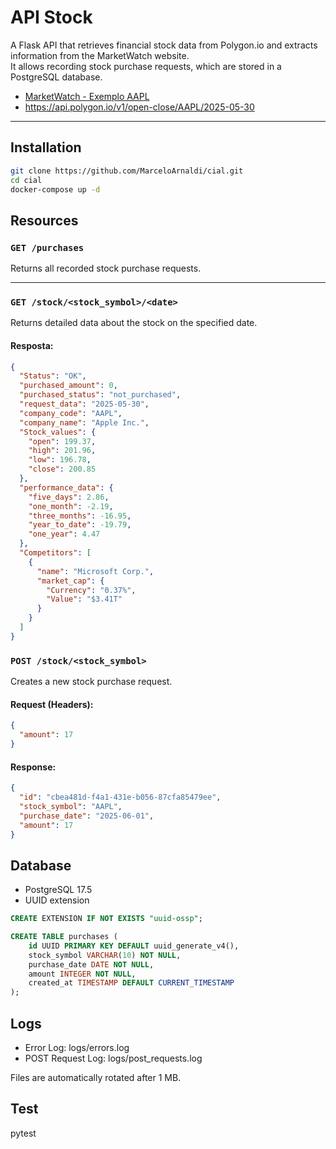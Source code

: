 # API Stock

A Flask API that retrieves financial stock data from Polygon.io and extracts information from the MarketWatch website.  
It allows recording stock purchase requests, which are stored in a PostgreSQL database.

- [MarketWatch - Exemplo AAPL](https://www.marketwatch.com)
- https://api.polygon.io/v1/open-close/AAPL/2025-05-30

---

## Installation
```bash
git clone https://github.com/MarceloArnaldi/cial.git
cd cial
docker-compose up -d
```

## Resources 

### `GET /purchases`
Returns all recorded stock purchase requests.

---

### `GET /stock/<stock_symbol>/<date>`
Returns detailed data about the stock on the specified date.

#### Resposta:
```json
{
  "Status": "OK",
  "purchased_amount": 0,
  "purchased_status": "not_purchased",
  "request_data": "2025-05-30",
  "company_code": "AAPL",
  "company_name": "Apple Inc.",
  "Stock_values": {
    "open": 199.37,
    "high": 201.96,
    "low": 196.78,
    "close": 200.85
  },
  "performance_data": {
    "five_days": 2.86,
    "one_month": -2.19,
    "three_months": -16.95,
    "year_to_date": -19.79,
    "one_year": 4.47
  },
  "Competitors": [
    {
      "name": "Microsoft Corp.",
      "market_cap": {
        "Currency": "0.37%",
        "Value": "$3.41T"
      }
    }
  ]
}
```

### `POST /stock/<stock_symbol>`
Creates a new stock purchase request.

#### Request (Headers):
```json
{
  "amount": 17
}
```

#### Response:
```json
{
  "id": "cbea481d-f4a1-431e-b056-87cfa85479ee",
  "stock_symbol": "AAPL",
  "purchase_date": "2025-06-01",
  "amount": 17
}
```

## Database
- PostgreSQL 17.5
- UUID extension 
```sql
CREATE EXTENSION IF NOT EXISTS "uuid-ossp";

CREATE TABLE purchases (
    id UUID PRIMARY KEY DEFAULT uuid_generate_v4(),
    stock_symbol VARCHAR(10) NOT NULL,
    purchase_date DATE NOT NULL,
    amount INTEGER NOT NULL,
    created_at TIMESTAMP DEFAULT CURRENT_TIMESTAMP
);
```

## Logs
- Error Log: logs/errors.log
- POST Request Log: logs/post_requests.log
  
Files are automatically rotated after 1 MB.

## Test
pytest








